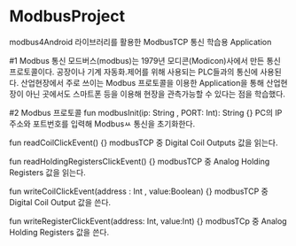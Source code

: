 # ModbusProject
modbus4Android 라이브러리를 활용한 ModbusTCP 통신 학습용 Application

#1 Modbus 통신
모드버스(modbus)는 1979년 모디콘(Modicon)사에서 만든 통신 프로토콜이다. 
공장이나 기계 자동화.제어를 위해 사용되는 PLC들과의 통신에 사용된다. 
산업현장에서 주로 쓰이는 Modbus 프로토콜을 이용한 Application을 통해 
산업현장이 아닌 곳에서도 스마트폰 등을 이용해 현장을 관측가능할 수 있다는 점을 학습했다.

#2 Modbus 프로토콜
  fun modbusInit(ip: String , PORT: Int): String {}
PC의 IP주소와 포트번호를 입력해 Modbusㅆ 통신을 초기화한다.

  fun readCoilClickEvent() {}
modbusTCP 중 Digital Coil Outputs 값을 읽는다.

  fun readHoldingRegistersClickEvent() {}
modbusTCP 중 Analog Holding Registers 값을 읽는다.

  fun writeCoilClickEvent(address : Int , value:Boolean) {}
modbusTCP 중 Digital Coil Output 값을 쓴다.

  fun writeRegisterClickEvent(address: Int, value:Int) {}
modbusTCp 중 Analog Holding Registers 값을 쓴다.
